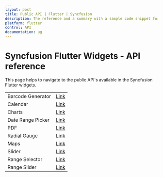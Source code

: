 ```yaml
---
layout: post
title: Public API | Flutter | Syncfusion
description: The reference and a summary with a sample code snippet for public API's available in Syncfusion Flutter widgets.
platform: flutter
control: API
documentation: ug
---
```


# Syncfusion Flutter Widgets - API reference

This page helps to navigate to the public API's available in the Syncfusion Flutter widgets.

<table>
    <tr>
        <td>
            Barcode Generator
        </td>
        <td>
            <a href="https://pub.dev/documentation/syncfusion_flutter_barcodes/latest/barcodes/barcodes-library.html">Link</a>
        </td>
    </tr>
	<tr>
        <td>
            Calendar
        </td>
        <td>
            <a href="https://pub.dev/documentation/syncfusion_flutter_calendar/latest/calendar/calendar-library.html">Link</a>
        </td>
    </tr>
    <tr>
        <td>
            Charts
        </td>
        <td>
            <a href="https://pub.dev/documentation/syncfusion_flutter_charts/latest/charts/charts-library.html">Link</a>
        </td>
    </tr>
    <tr>
        <td>
          Date Range Picker
        </td>
       <td>
           <a href="https://pub.dev/documentation/syncfusion_flutter_datepicker/latest/datepicker/datepicker-library.html">Link</a>
      </td>
    </tr>
    <tr>
        <td>
            PDF
        </td>
        <td>
            <a href="https://pub.dev/documentation/syncfusion_flutter_pdf/latest/pdf/pdf-library.html">Link</a>
        </td>
    </tr>
    <tr>
        <td>
            Radial Gauge
        </td>
        <td>
            <a href="https://pub.dev/documentation/syncfusion_flutter_gauges/latest/gauges/gauges-library.html">Link</a>
        </td>
    </tr>
    <tr>
        <td>
            Maps
        </td>
        <td>
            <a href="https://pub.dev/documentation/syncfusion_flutter_maps/latest/maps/maps-library.html">Link</a>
        </td>
    </tr>
    <tr>
        <td>
            Slider
        </td>
        <td>
            <a href="https://pub.dev/documentation/syncfusion_flutter_sliders/latest/sliders/SfSlider-class.html">Link</a>
        </td>
    </tr>
    <tr>
        <td>
            Range Selector
        </td>
        <td>
            <a href="https://pub.dev/documentation/syncfusion_flutter_sliders/latest/sliders/SfRangeSelector-class.html">Link</a>
        </td>
    </tr>
    <tr>
        <td>
            Range Slider
        </td>
        <td>
            <a href="https://pub.dev/documentation/syncfusion_flutter_sliders/latest/sliders/SfRangeSlider-class.html">Link</a>
        </td>
    </tr>
</table>
